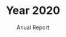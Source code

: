 ---
title: Year 2020
subtitle: Anual Report
layout: default
modal-id: 1
img: Yellow_Tulips_by_Kailanie.jpg
thumbnail: Yellow_Tulips_by_Kailanie.jpg
alt: image-alt
description: SML is the underlying token that makes SmartLoan operates. One SML token represent one BUSD, which is backed by same value of the reserved asset valued at one USD. When Investor trasfered BUSD into the contract, same amount of SML token will be minted into his/her account. The BUSD in the contract account will work as the funding capital. When a borrower took up a loan, the contract will release the amount of BUSD accordingly to the borrower by input schedule. When the borrower pay the loan interest, the interest will be distributed to the SML token stake holders. When the borrower repay the principal, the floating SML token will be burnt. If the investor decided to keep the SML token, the funds will remain in the pool for other borrowers. The price of SML token is peg to BUSD, therefore, it is not a rocket to the Moon. It is simply a ship sailing on earth. <br><br>For details, do check out the github repository.

---